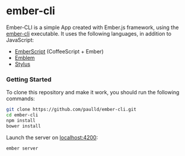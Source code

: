 ember-cli
=========

Ember-CLI is a simple App created with Ember.js framework,
using the [ember-cli](https://github.com/stefanpenner/ember-cli) executable.
It uses the following languages, in addition to JavaScript:
* [EmberScript](http://emberscript.com/) (CoffeeScript + Ember)
* [Emblem](http://emblemjs.com/)
* [Stylus](http://learnboost.github.io/stylus/)

### Getting Started

To clone this repository and make it work, you should run the following commands:
``` sh
git clone https://github.com/paulld/ember-cli.git
cd ember-cli
npm install
bower install
```
Launch the server on [localhost:4200](http://localhost:4200):
```
ember server
```
